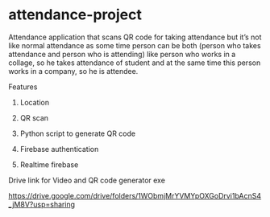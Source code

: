 # attendance-project

Attendance application that scans QR code for taking attendance but it’s not like normal attendance as some time person can be both (person who takes attendance and person who is attending) like person who works in a collage, so he takes attendance of student and at the same time this person works in a company, so he is attendee.

Features

1. Location

2. QR scan

3. Python script to generate QR code

4. Firebase authentication

5. Realtime firebase

Drive link for Video and QR code generator exe

https://drive.google.com/drive/folders/1WObmjMrYVMYpOXGoDrvi1bAcnS4_jM8V?usp=sharing
